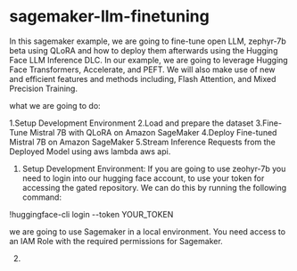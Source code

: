 # sagemaker-llm-finetuning
In this sagemaker example, we are going to fine-tune open LLM, zephyr-7b beta using QLoRA and how to deploy them afterwards using the Hugging Face LLM Inference DLC.
In our example, we are going to leverage Hugging Face Transformers, Accelerate, and PEFT. We will also make use of new and efficient features and methods including, Flash Attention,  and Mixed Precision Training.

what we are going to do:

1.Setup Development Environment
2.Load and prepare the dataset
3.Fine-Tune Mistral 7B with QLoRA on Amazon SageMaker
4.Deploy Fine-tuned Mistral 7B on Amazon SageMaker
5.Stream Inference Requests from the Deployed Model using aws lambda aws api.

1. Setup Development Environment:
If you are going to use zeohyr-7b you need to login into our hugging face account, to use your token for accessing the gated repository. We can do this by running the following command:

!huggingface-cli login --token YOUR_TOKEN

we are going to use Sagemaker in a local environment. You need access to an IAM Role with the required permissions for Sagemaker.

2.
